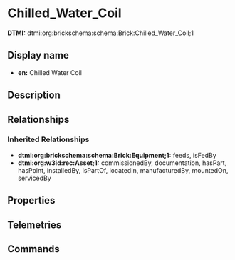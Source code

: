 # Chilled_Water_Coil
**DTMI:** dtmi:org:brickschema:schema:Brick:Chilled_Water_Coil;1
## Display name
- **en:** Chilled Water Coil
## Description
## Relationships
### Inherited Relationships
* **dtmi:org:brickschema:schema:Brick:Equipment;1:** feeds, isFedBy
* **dtmi:org:w3id:rec:Asset;1:** commissionedBy, documentation, hasPart, hasPoint, installedBy, isPartOf, locatedIn, manufacturedBy, mountedOn, servicedBy
## Properties
## Telemetries
## Commands
